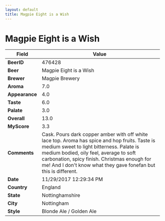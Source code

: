 ```yaml
---
layout: default
title: Magpie Eight is a Wish
---
```


# Magpie Eight is a Wish

| Field         | Value     |
|---------------|-----------|
| **BeerID** | 476428 |
| **Beer** | Magpie Eight is a Wish |
| **Brewer** | Magpie Brewery |
| **Aroma** | 7.0 |
| **Appearance** | 4.0 |
| **Taste** | 6.0 |
| **Palate** | 3.0 |
| **Overall** | 13.0 |
| **MyScore** | 3.3 |
| **Comments** | Cask. Pours dark copper amber with off white lace top. Aroma has spice and hop fruits. Taste is medium sweet to light bitterness. Palate is medium bodied, oily feel, average to soft carbonation, spicy finish. Christmas enough for me&#033; And I don&#39;t know what they gave fonefan but this is different. |
| **Date** | 11/29/2017 12:29:34 PM |
| **Country** | England |
| **State** | Nottinghamshire |
| **City** | Nottingham |
| **Style** | Blonde Ale / Golden Ale |
